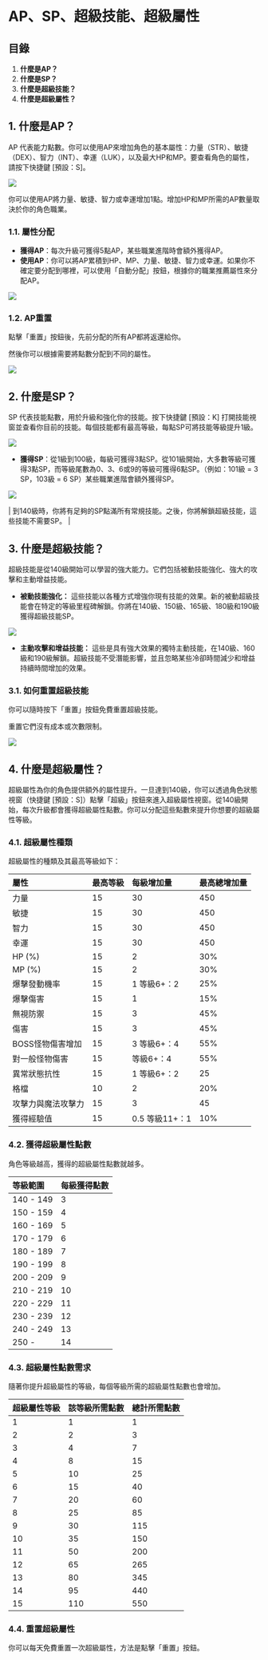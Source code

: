 # AP、SP、超級技能、超級屬性
## 目錄
1.  **什麼是AP？**
2.  **什麼是SP？**
3.  **什麼是超級技能？**
4.  **什麼是超級屬性？**
## 1. 什麼是AP？

AP 代表能力點數。你可以使用AP來增加角色的基本屬性：力量（STR）、敏捷（DEX）、智力（INT）、幸運（LUK），以及最大HP和MP。要查看角色的屬性，請按下快捷鍵 \[預設：S]。

![](/images/msn-101/beginners-guide/skill-and-rune/image_1747236301315_830.png)

你可以使用AP將力量、敏捷、智力或幸運增加1點。增加HP和MP所需的AP數量取決於你的角色職業。

### 1.1. 屬性分配
*   **獲得AP**：每次升級可獲得5點AP，某些職業進階時會額外獲得AP。
*   **使用AP**：你可以將AP累積到HP、MP、力量、敏捷、智力或幸運。如果你不確定要分配到哪裡，可以使用「自動分配」按鈕，根據你的職業推薦屬性來分配AP。

![](/images/msn-101/beginners-guide/skill-and-rune/image_1747236301315_731.png)

### 1.2. AP重置

點擊「重置」按鈕後，先前分配的所有AP都將返還給你。

然後你可以根據需要將點數分配到不同的屬性。

![](/images/msn-101/beginners-guide/skill-and-rune/image_1747236301315_311.png)

## 2. 什麼是SP？

SP 代表技能點數，用於升級和強化你的技能。按下快捷鍵 \[預設：K] 打開技能視窗並查看你目前的技能。每個技能都有最高等級，每點SP可將技能等級提升1級。

![](/images/msn-101/beginners-guide/skill-and-rune/image_1747236301315_175.png)

*   **獲得SP**：從1級到100級，每級可獲得3點SP。從101級開始，大多數等級可獲得3點SP，而等級尾數為0、3、6或9的等級可獲得6點SP。（例如：101級 = 3 SP，103級 = 6 SP）某些職業進階會額外獲得SP。

![](/images/msn-101/beginners-guide/skill-and-rune/image_1747236301316_95.png)

| 到140級時，你將有足夠的SP點滿所有常規技能。之後，你將解鎖超級技能，這些技能不需要SP。 |

## 3. 什麼是超級技能？

超級技能是從140級開始可以學習的強大能力。它們包括被動技能強化、強大的攻擊和主動增益技能。

*   **被動技能強化：** 這些技能以各種方式增強你現有技能的效果。新的被動超級技能會在特定的等級里程碑解鎖。你將在140級、150級、165級、180級和190級獲得超級技能SP。

![](/images/msn-101/beginners-guide/skill-and-rune/image_1747236301316_57.png)

*   **主動攻擊和增益技能：** 這些是具有強大效果的獨特主動技能，在140級、160級和190級解鎖。超級技能不受潛能影響，並且忽略某些冷卻時間減少和增益持續時間增加的效果。
### 3.1. 如何重置超級技能

你可以隨時按下「重置」按鈕免費重置超級技能。

重置它們沒有成本或次數限制。

![](/images/msn-101/beginners-guide/skill-and-rune/image_1747236301316_716.png)

## 4. 什麼是超級屬性？

超級屬性為你的角色提供額外的屬性提升。一旦達到140級，你可以透過角色狀態視窗（快捷鍵 \[預設：S]）點擊「超級」按鈕來進入超級屬性視窗。從140級開始，每次升級都會獲得超級屬性點數。你可以分配這些點數來提升你想要的超級屬性等級。

### 4.1. 超級屬性種類

超級屬性的種類及其最高等級如下：

| 屬性 | 最高等級 | 每級增加量 | 最高總增加量 |
|:---|:---|:---|:---|
| 力量 | 15 | 30 | 450 |
| 敏捷 | 15 | 30 | 450 |
| 智力 | 15 | 30 | 450 |
| 幸運 | 15 | 30 | 450 |
| HP (%) | 15 | 2 | 30% |
| MP (%) | 15 | 2 | 30% |
| 爆擊發動機率 | 15 | 1 等級6+：2 | 25% |
| 爆擊傷害 | 15 | 1 | 15% |
| 無視防禦 | 15 | 3 | 45% |
| 傷害 | 15 | 3 | 45% |
| BOSS怪物傷害增加 | 15 | 3 等級6+：4 | 55% |
| 對一般怪物傷害 | 15 | 等級6+：4 | 55% |
| 異常狀態抗性 | 15 | 1 等級6+：2 | 25 |
| 格檔 | 10 | 2 | 20% |
| 攻擊力與魔法攻擊力 | 15 | 3 | 45 |
| 獲得經驗值 | 15 | 0.5 等級11+：1 | 10% |

### 4.2. 獲得超級屬性點數

角色等級越高，獲得的超級屬性點數就越多。

| 等級範圍 | 每級獲得點數 |
|:---|:---|
| 140 - 149 | 3 |
| 150 - 159 | 4 |
| 160 - 169 | 5 |
| 170 - 179 | 6 |
| 180 - 189 | 7 |
| 190 - 199 | 8 |
| 200 - 209 | 9 |
| 210 - 219 | 10 |
| 220 - 229 | 11 |
| 230 - 239 | 12 |
| 240 - 249 | 13 |
| 250 - | 14 |

### 4.3. 超級屬性點數需求

隨著你提升超級屬性的等級，每個等級所需的超級屬性點數也會增加。

| 超級屬性等級 | 該等級所需點數 | 總計所需點數 |
|:---|:---|:---|
| 1 | 1 | 1 |
| 2 | 2 | 3 |
| 3 | 4 | 7 |
| 4 | 8 | 15 |
| 5 | 10 | 25 |
| 6 | 15 | 40 |
| 7 | 20 | 60 |
| 8 | 25 | 85 |
| 9 | 30 | 115 |
| 10 | 35 | 150 |
| 11 | 50 | 200 |
| 12 | 65 | 265 |
| 13 | 80 | 345 |
| 14 | 95 | 440 |
| 15 | 110 | 550 |

### 4.4. 重置超級屬性

你可以每天免費重置一次超級屬性，方法是點擊「重置」按鈕。